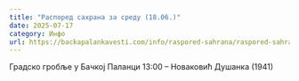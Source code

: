 ```yaml
---
title: "Распоред сахрана за среду (18.06.)"
date: 2025-07-17
category: Инфо
url: https://backapalankavesti.com/info/raspored-sahrana/raspored-sahrana-za-sredu-18-06/
---
```


Градско гробље у Бачкој Паланци
13:00 – Новаковић Душанка (1941)

